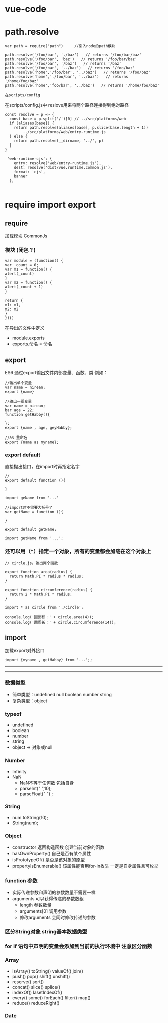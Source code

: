 # vue-code

# path.resolve
```
var path = require("path")     //引入node的path模块

path.resolve('/foo/bar', './baz')   // returns '/foo/bar/baz'
path.resolve('/foo/bar', 'baz')   // returns '/foo/bar/baz'
path.resolve('/foo/bar', '/baz')   // returns '/baz'
path.resolve('/foo/bar', '../baz')   // returns '/foo/baz'
path.resolve('home','/foo/bar', '../baz')   // returns '/foo/baz'
path.resolve('home','./foo/bar', '../baz')   // returns '/home/foo/baz'
path.resolve('home','foo/bar', '../baz')   // returns '/home/foo/baz'

在scripts/config
```
在scripts/config.js中 reslove用来将两个路径连接得到绝对路径
``` 
const resolve = p => {
  const base = p.split('/')[0] // ../src/platforms/web
  if (aliases[base]) {
    return path.resolve(aliases[base], p.slice(base.length + 1))
        ../src/platforms/web/entry-runtime.js
  } else {
    return path.resolve(__dirname, '../', p)
  }
}

 'web-runtime-cjs': {
    entry: resolve('web/entry-runtime.js'),
    dest: resolve('dist/vue.runtime.common.js'),
    format: 'cjs',
    banner
  },


```

# require import export
## require
加载模块 CommonJs
### 模块 (闭包？)
```
var module = (function() {
var _count = 0;
var m1 = function() {
alert(_count)
}
var m2 = function() {
alert(_count + 1)
}
 
return {
m1: m1,
m2: m2
}
})()
```
在导出的文件中定义
* module.exports
* exports.命名 = 命名

## export 
ES6
通过export输出文件内部变量、函数、类
例如：
```
//输出单个变量
var name = nirean;
export {name}

//输出一组变量
var name = nirean;
bar age = 22;
function getHabby(){

};
export {name , age, geyHabby};

//as 重命名
export {name as myname};

```
### export default
直接抛出接口，在import时再指定名字
```
// 
export default function (){

}

import geName from '...'

//import时不需要大括号了
var getName = function (){

}

export default getName;

import getName from '...';
```

### 还可以用（*）指定一个对象，所有的变量都会加载在这个对象上
```
// circle.js。输出两个函数

export function area(radius) {
  return Math.PI * radius * radius;
}

export function circumference(radius) {
  return 2 * Math.PI * radius;
}

import * as circle from './circle';

console.log('圆面积：' + circle.area(4));
console.log('圆周长：' + circle.circumference(14));
```

## import 
加载export对外接口
```
import {myname , getHabby} from '...';;
```
----------------------------------------------------
----------------------------------------------------

### 数据类型
* 简单类型：undefined null boolean number string 
* 复杂类型：object

### typeof
* undefined
* boolean 
* number 
* string 
* object -> 对象或null

### Number
* Infinity
* NaN 
  * NaN不等于任何数 包括自身
  * parseInt(" ",10);
  * parseFloat(" ") ;

### String 
* num.toString(10);
* String(num);

### Object
* constructor  返回构造函数 创建当前对象的函数
* hasOwnProperty() 自己是否有某个属性
* isPrototypeOf() 是否是该对象的原型
* propertyIsEnumerable() 该属性能否用for-in枚举 一定是自身属性且可枚举

### function 参数
* 实际传递参数和声明的参数数量不需要一样
* arguments 可以获得传递的参数数组
  * length 参数数量
  * arguments[0] 调用参数
  * 修改arguments 会同时修改传递的参数

### 区分String对象 string基本数据类型


### for if 语句中声明的变量会添加到当前的执行环境中 注意区分函数

### Array
* isArray() toString() valueOf() join()
* push() pop() shift() unshift()
* reserve() sort()
* concat() slice() splice() 
* indexOf() lasetIndexOf()
* every() some() forEach() filter() map() 
* reduce() reduceRight()

### Date
